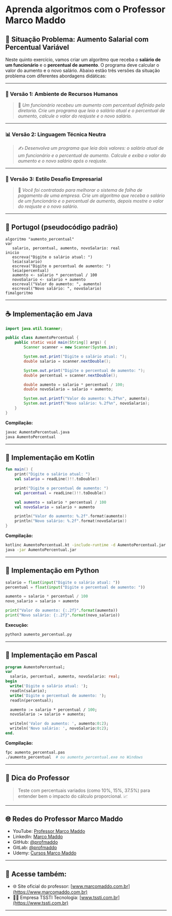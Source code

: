 # Aprenda algoritmos com o Professor Marco Maddo

## 🧠 Situação Problema: Aumento Salarial com Percentual Variável

Neste quinto exercício, vamos criar um algoritmo que receba o **salário de um funcionário** e o **percentual de aumento**. O programa deve calcular o valor do aumento e o novo salário. Abaixo estão três versões da situação problema com diferentes abordagens didáticas:

---

### 💼 Versão 1: Ambiente de Recursos Humanos
> 🧾 *Um funcionário recebeu um aumento com percentual definido pela diretoria. Crie um programa que leia o salário atual e o percentual de aumento, calcule o valor do reajuste e o novo salário.*

---

### 📊 Versão 2: Linguagem Técnica Neutra
> ✍️ *Desenvolva um programa que leia dois valores: o salário atual de um funcionário e o percentual de aumento. Calcule e exiba o valor do aumento e o novo salário após o reajuste.*

---

### 🚀 Versão 3: Estilo Desafio Empresarial
> 💼 *Você foi contratado para melhorar o sistema de folha de pagamento de uma empresa. Crie um algoritmo que receba o salário de um funcionário e o percentual de aumento, depois mostre o valor do reajuste e o novo salário.*

---

## 💬 Portugol (pseudocódigo padrão)

```portugol
algoritmo "aumento_percentual"
var
   salario, percentual, aumento, novoSalario: real
inicio
   escreva("Digite o salário atual: ")
   leia(salario)
   escreva("Digite o percentual de aumento: ")
   leia(percentual)
   aumento <- salario * percentual / 100
   novoSalario <- salario + aumento
   escreval("Valor do aumento: ", aumento)
   escreval("Novo salário: ", novoSalario)
fimalgoritmo
```

---

## ☕ Implementação em Java

```java
import java.util.Scanner;

public class AumentoPercentual {
    public static void main(String[] args) {
        Scanner scanner = new Scanner(System.in);

        System.out.print("Digite o salário atual: ");
        double salario = scanner.nextDouble();

        System.out.print("Digite o percentual de aumento: ");
        double percentual = scanner.nextDouble();

        double aumento = salario * percentual / 100;
        double novoSalario = salario + aumento;

        System.out.printf("Valor do aumento: %.2f%n", aumento);
        System.out.printf("Novo salário: %.2f%n", novoSalario);
    }
}
```

**Compilação:**
```bash
javac AumentoPercentual.java
java AumentoPercentual
```

---

## 💙 Implementação em Kotlin

```kotlin
fun main() {
    print("Digite o salário atual: ")
    val salario = readLine()!!.toDouble()

    print("Digite o percentual de aumento: ")
    val percentual = readLine()!!.toDouble()

    val aumento = salario * percentual / 100
    val novoSalario = salario + aumento

    println("Valor do aumento: %.2f".format(aumento))
    println("Novo salário: %.2f".format(novoSalario))
}
```

**Compilação:**
```bash
kotlinc AumentoPercentual.kt -include-runtime -d AumentoPercentual.jar
java -jar AumentoPercentual.jar
```

---

## 🐍 Implementação em Python

```python
salario = float(input("Digite o salário atual: "))
percentual = float(input("Digite o percentual de aumento: "))

aumento = salario * percentual / 100
novo_salario = salario + aumento

print("Valor do aumento: {:.2f}".format(aumento))
print("Novo salário: {:.2f}".format(novo_salario))
```

**Execução:**
```bash
python3 aumento_percentual.py
```

---

## 🧙 Implementação em Pascal

```pascal
program AumentoPercentual;
var
  salario, percentual, aumento, novoSalario: real;
begin
  write('Digite o salário atual: ');
  readln(salario);
  write('Digite o percentual de aumento: ');
  readln(percentual);

  aumento := salario * percentual / 100;
  novoSalario := salario + aumento;

  writeln('Valor do aumento: ', aumento:0:2);
  writeln('Novo salário: ', novoSalario:0:2);
end.
```

**Compilação:**
```bash
fpc aumento_percentual.pas
./aumento_percentual  # ou aumento_percentual.exe no Windows
```

---

## 🧠 Dica do Professor
> Teste com percentuais variados (como 10%, 15%, 37.5%) para entender bem o impacto do cálculo proporcional. 📈

---

## 🌐 Redes do Professor Marco Maddo

- YouTube: [Professor Marco Maddo](https://www.youtube.com/@ProfessorMarcoMaddo)
- LinkedIn: [Marco Maddo](https://www.linkedin.com/in/marcomaddo/)
- GitHub: [@profmaddo](https://github.com/profmaddo)
- GitLab: [@profmaddo](https://gitlab.com/profmaddo)
- Udemy: [Cursos Marco Maddo](https://www.udemy.com/user/marcomaddo/)

---

## 🚀 Acesse também:

- 🌐 Site oficial do professor: [www.marcomaddo.com.br](https://www.marcomaddo.com.br)
- 🧑‍💼 Empresa TSSTI Tecnologia: [www.tssti.com.br](https://www.tssti.com.br)

---
